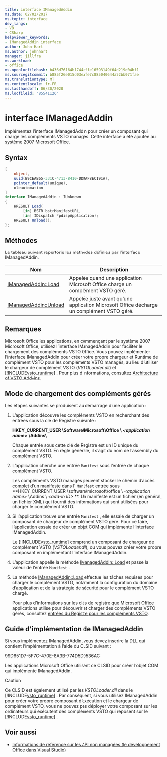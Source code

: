 ```yaml
---
title: interface IManagedAddin
ms.date: 02/02/2017
ms.topic: interface
dev_langs:
- VB
- CSharp
helpviewer_keywords:
- IManagedAddin interface
author: John-Hart
ms.author: johnhart
manager: jillfra
ms.workload:
- office
ms.openlocfilehash: b436d76164b1744cffe16593149f64d219d04bf1
ms.sourcegitcommit: b885f26e015d03eafe7c885040644a52bb071fae
ms.translationtype: MT
ms.contentlocale: fr-FR
ms.lasthandoff: 06/30/2020
ms.locfileid: "85541126"
---
```

# <a name="imanagedaddin-interface"></a>interface IManagedAddin
  Implémentez l’interface IManagedAddin pour créer un composant qui charge les compléments VSTO managés. Cette interface a été ajoutée au système 2007 Microsoft Office.

## <a name="syntax"></a>Syntax

```csharp
[
    object,
    uuid(B9CEAB65-331C-4713-8410-DDDAF8EC191A),
    pointer_default(unique),
    oleautomation
]
interface IManagedAddin : IUnknown
{
    HRESULT Load(
        [in] BSTR bstrManifestURL,
        [in] IDispatch *pdispApplication);
    HRESULT Unload();
};
```

## <a name="methods"></a>Méthodes
 Le tableau suivant répertorie les méthodes définies par l’interface IManagedAddin.

|Nom|Description|
|----------|-----------------|
|[IManagedAddIn::Load](../vsto/imanagedaddin-load.md)|Appelée quand une application Microsoft Office charge un complément VSTO géré.|
|[IManagedAddin::Unload](../vsto/imanagedaddin-unload.md)|Appelée juste avant qu’une application Microsoft Office décharge un complément VSTO géré.|

## <a name="remarks"></a>Remarques
 Microsoft Office les applications, en commençant par le système 2007 Microsoft Office, utilisez l’interface IManagedAddin pour faciliter le chargement des compléments VSTO Office. Vous pouvez implémenter l’interface IManagedAddin pour créer votre propre chargeur et Runtime de complément VSTO pour les compléments VSTO managés, au lieu d’utiliser le chargeur de complément VSTO (*VSTOLoader.dll*) et [!INCLUDE[vsto_runtime](../vsto/includes/vsto-runtime-md.md)] . Pour plus d'informations, consultez [Architecture of VSTO Add-ins](../vsto/architecture-of-vsto-add-ins.md).

## <a name="how-managed-add-ins-are-loaded"></a>Mode de chargement des compléments gérés
 Les étapes suivantes se produisent au démarrage d’une application :

1. L’application découvre les compléments VSTO en recherchant des entrées sous la clé de Registre suivante :

    **HKEY_CURRENT_USER \Software\Microsoft\Office \\ *\<application name>* \Addins\\**

    Chaque entrée sous cette clé de Registre est un ID unique du complément VSTO. En règle générale, il s’agit du nom de l’assembly du complément VSTO.

2. L’application cherche une entrée `Manifest` sous l’entrée de chaque complément VSTO.

    Les compléments VSTO managés peuvent stocker le chemin d’accès complet d’un manifeste dans l' `Manifest` entrée sous **HKEY_CURRENT_USER \software\microsoft\office \\ _\<application name>_ \Addins \\ _\<add-in ID>_ **. Un manifeste est un fichier (en général, un fichier XML) qui fournit des informations qui sont utilisées pour charger le complément VSTO.

3. Si l’application trouve une entrée `Manifest` , elle essaie de charger un composant de chargeur de complément VSTO géré. Pour ce faire, l’application essaie de créer un objet COM qui implémente l’interface IManagedAddin.

    Le [!INCLUDE[vsto_runtime](../vsto/includes/vsto-runtime-md.md)] comprend un composant de chargeur de complément VSTO (*VSTOLoader.dll*), ou vous pouvez créer votre propre composant en implémentant l’interface IManagedAddin.

4. L’application appelle la méthode [IManagedAddin::Load](../vsto/imanagedaddin-load.md) et passe la valeur de l’entrée `Manifest` .

5. La méthode [IManagedAddin::Load](../vsto/imanagedaddin-load.md) effectue les tâches requises pour charger le complément VSTO, notamment la configuration du domaine d’application et de la stratégie de sécurité pour le complément VSTO chargé.

   Pour plus d’informations sur les clés de registre que Microsoft Office applications utilise pour découvrir et charger des compléments VSTO gérés, consultez [entrées du Registre pour les compléments VSTO](../vsto/registry-entries-for-vsto-add-ins.md).

## <a name="guidance-to-implement-imanagedaddin"></a>Guide d’implémentation de IManagedAddin
 Si vous implémentez IManagedAddin, vous devez inscrire la DLL qui contient l’implémentation à l’aide du CLSID suivant :

 99D651D7-5F7C-470E-8A3B-774D5D9536AC

 Les applications Microsoft Office utilisent ce CLSID pour créer l’objet COM qui implémente IManagedAddin.

> [!CAUTION]
> Ce CLSID est également utilisé par les *VSTOLoader.dll* dans le [!INCLUDE[vsto_runtime](../vsto/includes/vsto-runtime-md.md)] . Par conséquent, si vous utilisez IManagedAddin pour créer votre propre composant d’exécution et le chargeur de complément VSTO, vous ne pouvez pas déployer votre composant sur les ordinateurs qui exécutent des compléments VSTO qui reposent sur le [!INCLUDE[vsto_runtime](../vsto/includes/vsto-runtime-md.md)] .

## <a name="see-also"></a>Voir aussi
- [Informations de référence sur les API non managées &#40;le développement Office dans Visual Studio&#41;](../vsto/unmanaged-api-reference-office-development-in-visual-studio.md)

